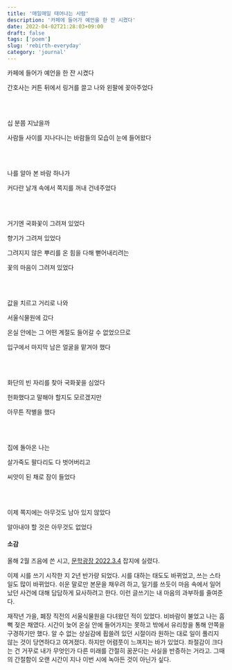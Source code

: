 ```yaml
---
title: '매일매일 태어나는 사람'
description: '카페에 들어가 예언을 한 잔 시켰다'
date: 2022-04-02T21:28:03+09:00
draft: false
tags: ['poem']
slug: 'rebirth-everyday'
category: 'journal'
---
```


카페에 들어가 예언을 한 잔 시켰다

간호사는 커튼 뒤에서 링거를 끌고 나와 왼팔에 꽂아주었다

<br />
<br />

십 분쯤 지났을까

사람들 사이를 지나다니는 바람들의 모습이 눈에 들어왔다

<br />
<br />

나를 알아 본 바람 하나가

커다란 날개 속에서 쪽지를 꺼내 건네주었다

<br />
<br />

거기엔 국화꽃이 그려져 있었다

향기가 그려져 있었다

그려지지 않은 뿌리를 온 힘을 다해 뻗어내리려는

꽃의 마음이 그려져 있었다

<br />
<br />

값을 치르고 거리로 나와

서울식물원에 갔다

온실 안에는 그 어떤 계절도 들어갈 수 없었으므로

입구에서 마지막 남은 얼굴을 맡겨야 했다

<br />
<br />

화단의 빈 자리를 찾아 국화꽃을 심었다

헌화했다고 말해야 할지도 모르겠지만

아무튼 작별을 했다

<br />
<br />

집에 돌아온 나는

살가죽도 팔다리도 다 벗어버리고

씨앗이 된 채로 잠이 들었다

<br />
<br />

이제 쪽지에는 아무것도 남아 있지 않았다

알아내야 할 것은 아무것도 없었다

#### 소감

올해 2월 즈음에 쓴 시고, [문학광장 2022.3.4](http://aladin.kr/p/2fNg2) 잡지에 실렸다.

이제 시를 쓰기 시작한 지 2년 반가량 되었다. 시를 대하는 태도도 바뀌었고, 쓰는 스타일도 많이 바뀌었다. 쉬운 말로만 본문을 채우려 하고, 일기를 쓰듯이 마음 속에서 일어났던 사건에 대해 담담하게 묘사하려고 한다. 이런 글쓰기는 내 마음의 과부하를 줄여준다.

재작년 가을, 폐장 직전의 서울식물원을 다녀왔던 적이 있었다. 비바람이 불었고 나는 흠뻑 젖은 채였다. 시간이 늦어 온실 안에 들어가지는 못하고 밖에서 유리창을 통해 안쪽을 구경하기만 했다. 알 수 없는 상실감에 휩쓸려 있던 시절이라 원하는 대로 일이 풀리지 않는 것이 당연하다고 여겨졌다. 하지만 어렴풋이 느껴지는 바가 있었다. 좌절감이 크다는 건 거꾸로 내가 무엇인가 다른 미래를 간절히 꿈꾼다는 사실을 반증하는 거라고. 그때의 간절함이 오랜 시간이 지나 이번 시에 녹아든 것이 아닌가 싶다.
